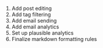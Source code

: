 1) Add post editing
2) Add tag filtering
3) Add email sending
4) Add email analytics
5) Set up plausible analytics
6) Finalize markdown formatting rules
